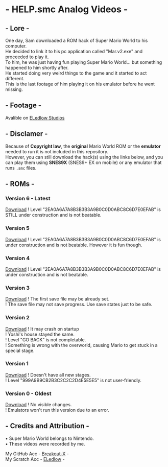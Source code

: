 # - HELP.smc Analog Videos -

## - Lore -

One day, Sam downloaded a ROM hack of Super Mario World to his computer.  
He decided to link it to his pc application called "Mar.v2.exe" and proceeded to play it.  
To him, he was just having fun playing Super Mario World... but something happened to him shortly after.  
He started doing very weird things to the game and it started to act different.  
This is the last footage of him playing it on his emulator before he went missing.

## - Footage -

Avalible on [ELedlow Studios](https://eledlow-studios.github.io/HELP.smc/)

## - Disclamer -

Because of **Copyright law**, the **original** Mario World ROM or the **emulator** needed to run it is not included in this repository.  
However, you can still download the hack(s) using the links below, and you can play them using **SNES9X** (SNES9+ EX on mobile) or any emulator that runs `.smc` files.

## - ROMs -

### Version 6 - Latest
[Download](https://eledlow-studios.github.io/HELP.smc/HELP%20V6.smc)
! Level "2EA0A6A7A8B3B3B3A9B0C0D0ABC8C6D7E0EFAB" is STILL under construction and is not beatable.

### Version 5
[Download](https://eledlow-studios.github.io/HELP.smc/HELP%20V5.smc)
! Level "2EA0A6A7A8B3B3B3A9B0C0D0ABC8C6D7E0EFAB" is under construction and is not beatable. However it is fun though.

### Version 4
[Download](https://eledlow-studios.github.io/HELP.smc/HELP%20V4.smc)
! Level "2EA0A6A7A8B3B3B3A9B0C0D0ABC8C6D7E0EFAB" is under construction and is not beatable.

### Version 3
[Download](https://eledlow-studios.github.io/HELP.smc/HELP%20V3.smc)
! The first save file may be already set.  
! The save file may not save progress. Use save states just to be safe.

### Version 2
[Download](https://eledlow-studios.github.io/HELP.smc/HELP%20V2.smc)
! It may crash on startup  
! Yoshi's house stayed the same.  
! Level "GO BACK" is not completable.  
! Something is wrong with the overworld, causing Mario to get stuck in a special stage.

### Version 1
[Download](https://eledlow-studios.github.io/HELP.smc/HELP%20V1.smc)
! Doesn't have all new stages.  
! Level "999A9B9CB2B3C2C2C2D4E5E5E5" is not user-friendly.

### Version 0 - Oldest
[Download](https://eledlow-studios.github.io/HELP.smc/HELP%20V0.smc)
! No visible changes.  
! Emulators won't run this version due to an error.

## - Credits and Attribution -

• Super Mario World belongs to Nintendo.  
• These videos were recorded by me.

My GitHub Acc - [Breakout-X](https://GitHub.com/Breakout-X/) -  
My Scratch Acc - [ELedlow](https://Scratch.mit.edu/users/ELedlow/) -
